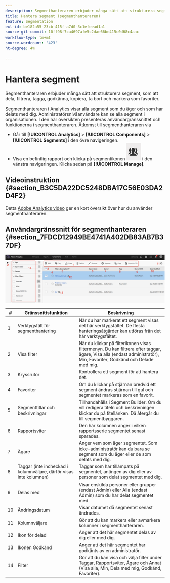 ```yaml
---
description: Segmenthanteraren erbjuder många sätt att strukturera segment, som att dela, filtrera, tagga, godkänna, kopiera, ta bort och markera som favoriter.
title: Hantera segment (segmenthanteraren)
feature: Segmentation
exl-id: be182a55-23cb-415f-a7d0-3c1efeead1a1
source-git-commit: 10ff98f7ca4697afe5c2dae66be415c0d68c4aac
workflow-type: tm+mt
source-wordcount: '423'
ht-degree: 4%

---
```


# Hantera segment

Segmenthanteraren erbjuder många sätt att strukturera segment, som att dela, filtrera, tagga, godkänna, kopiera, ta bort och markera som favoriter.

Segmenthanteraren i Analytics visar alla segment som du äger och som har delats med dig. Administratörsnivåanvändare kan se alla segment i organisationen. I den här översikten presenteras användargränssnittet och funktionerna i segmenthanteraren. Åtkomst till segmenthanteraren via

* Går till **[!UICONTROL Analytics]** > **[!UICONTROL Components]** > **[!UICONTROL Segments]** i den övre navigeringen.
* Visa en befintlig rapport och klicka på segmentikonen  ![](assets/segment_icon.png) i den vänstra navigeringen. Klicka sedan på **[!UICONTROL Manage]**.

## Videoinstruktion {#section_B3C5DA22DC5248DBA17C56E03DA2D4F2}

Detta [Adobe Analytics video](https://experienceleague.adobe.com/docs/analytics-learn/tutorials/components/segmentation/segment-management-and-sharing.html) ger en kort översikt över hur du använder segmenthanteraren.

## Användargränssnitt för segmenthanteraren {#section_7FDCD12949BE4741A402DB83AB7B37DF}

![](assets/segment_manager_ui.png)

| # | Gränssnittsfunktion | Beskrivning |
|---|---|---|
| 1 | Verktygsfält för segmenthantering | När du har markerat ett segment visas det här verktygsfältet. De flesta hanteringsåtgärder kan utföras från det här verktygsfältet. |
| 2 | Visa filter | När du klickar på filterikonen visas filtermenyn. Du kan filtrera efter taggar, ägare, Visa alla (endast administratör), Min, Favoriter, Godkänd och Delade med mig. |
| 3 | Kryssrutor | Kontrollera ett segment för att hantera det. |
| 4 | Favoriter | Om du klickar på stjärnan bredvid ett segment ändras stjärnan till gul och segmentet markeras som en favorit. |
| 5 | Segmenttitlar och beskrivningar | Tillhandahålls i Segment Builder. Om du vill redigera titeln och beskrivningen klickar du på titellänken. Då återgår du till segmentbyggaren. |
| 6 | Rapportsviter | Den här kolumnen anger i vilken rapportsserie segmentet senast sparades. |
| 7 | Ägare | Anger vem som äger segmentet. Som icke-administratör kan du bara se segment som du äger eller de som delats med dig. |
| 8 | Taggar (inte incheckad i kolumnväljare, därför visas inte kolumnen) | Taggar som har tillämpats på segmentet, antingen av dig eller av personer som delat segmentet med dig. |
| 9 | Delas med | Visar enskilda personer eller grupper (endast Admin) eller Alla (endast Admin) som du har delat segmentet med. |
| 10 | Ändringsdatum | Visar datumet då segmentet senast ändrades. |
| 11 | Kolumnväljare | Gör att du kan markera eller avmarkera kolumner i segmenthanteraren. |
| 12 | Ikon för delad | Anger att det här segmentet delas av dig eller med dig. |
| 13 | Ikonen Godkänd | Anger att det här segmentet har godkänts av en administratör. |
| 14 | Filter | Gör att du kan visa och välja filter under Taggar, Rapportsviter, Ägare och Annat (Visa alla, Min, Dela med mig, Godkänd, Favoriter). |
